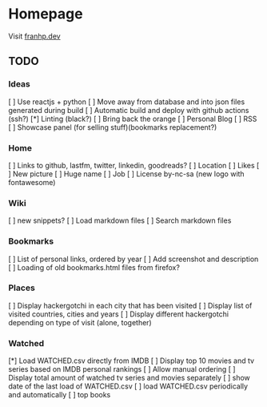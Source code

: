 # Homepage

Visit [franhp.dev](https://franhp.dev)

## TODO

### Ideas

[ ] Use reactjs + python
[ ] Move away from database and into json files generated during build
[ ] Automatic build and deploy with github actions (ssh?)
[*] Linting (black?)
[ ] Bring back the orange
[ ] Personal Blog
[ ] RSS
[ ] Showcase panel (for selling stuff)(bookmarks replacement?)

### Home

[ ] Links to github, lastfm, twitter, linkedin, goodreads?
[ ] Location
[ ] Likes
[ ] New picture
[ ] Huge name
[ ] Job
[ ] License by-nc-sa (new logo with fontawesome)

### Wiki

[ ] new snippets?
[ ] Load markdown files
[ ] Search markdown files


### Bookmarks

[ ] List of personal links, ordered by year
[ ] Add screenshot and description
[ ] Loading of old bookmarks.html files from firefox?

### Places

[ ] Display hackergotchi in each city that has been visited
[ ] Display list of visited countries, cities and years
[ ] Display different hackergotchi depending on type of visit (alone, together)

### Watched 

[*] Load WATCHED.csv directly from IMDB
[ ] Display top 10 movies and tv series based on IMDB personal rankings
[ ] Allow manual ordering
[ ] Display total amount of watched tv series and movies separately
[ ] show date of the last load of WATCHED.csv
[ ] load WATCHED.csv periodically and automatically
[ ] top books